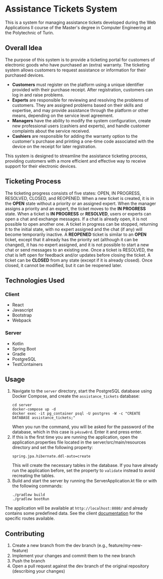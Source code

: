 # Assistance Tickets System

This is a system for managing assistance tickets developed during the Web Applications II course of the Master's degree
in Computer Engineering at the Polytechnic of Turin.

## Overall Idea

The purpose of this system is to provide a ticketing portal for customers of electronic goods who have purchased an
(extra) warranty. The ticketing system allows customers to request assistance or information for their purchased
devices.

- **Customers** must register on the platform using a unique identifier provided with their purchase receipt.
  After registration, customers can log in and raise problems.
- **Experts** are responsible for reviewing and resolving the problems of customers. They are assigned problems based on their skills and expertise, and may provide assistance
  through the platform or other means, depending on the service level agreement.
- **Managers** have the ability to modify the system configuration, create new professional users (cashiers and experts), and handle customer complaints
  about the service received.
- **Cashiers** are responsible for adding the warranty option to the customer's purchase and printing a one-time code associated with the device on the receipt for later registration.

This system is designed to streamline the assistance ticketing process, providing customers with a more efficient and
effective way to receive support for their electronic devices.

## Ticketing Process

The ticketing progress consists of five states: OPEN, IN PROGRESS, RESOLVED, CLOSED, and REOPENED. 
When a new ticket is created, it is in the **OPEN** state without a priority or an assigned expert. When the manager assigns a priority and an expert, the ticket moves to the **IN PROGRESS** state. 
When a ticket is **IN PROGRESS** or **RESOLVED**, users or experts can open a chat and exchange messages. If a chat is already open, it is not possible to open another one. A ticket in progress can be stopped, returning it to the initial state, with no expert assigned and the chat (if any) will become temporarily inactive. 
A **REOPENED** ticket is similar to an **OPEN** ticket, except that it already has the priority set (although it can be changed), it has no expert assigned, and it is not possible to start a new chat or send messages to an existing one. Once a ticket is RESOLVED, the chat is left open for feedback and/or updates before closing the ticket. 
A ticket can be **CLOSED** from any state (except if it is already closed). Once closed, it cannot be modified, but it can be reopened later.

## Technologies Used

### Client

- React
- Javascript
- Bootstrap
- Webpack

### Server

- Kotlin
- Spring Boot
- Gradle
- PostgreSQL
- TestContainers

## Usage

1. Navigate to the `server` directory, start the PostgreSQL database using Docker Compose, and create the
   `assistance_tickets` database:
   ```
   cd server
   docker-compose up -d
   docker exec -it pg_container psql -U postgres -W -c "CREATE DATABASE assistance_tickets;"
   ```
   When you run the command, you will be asked for the password of the database, which in this
   case is `p4ssw0rd`. Enter it and press enter.
2. If this is the first time you are running the application, open the application.properties file located in the server/src/main/resources directory and set the following property:
   ```
   spring.jpa.hibernate.ddl-auto=create
   ```
   This will create the necessary tables in the database. If you have already run the application before, set the property to `validate` instead to avoid recreating the tables.
3. Build and start the server by running the ServerApplication.kt file or with the following commands:
   ```
   ./gradlew build
   ./gradlew bootRun
   ```

The application will be available at `http://localhost:8080/` and already contains some predefined data. See the
client [documentation](client/README.md) for the specific routes available.

## Contributing

1. Create a new branch from the dev branch (e.g., feature/my-new-feature)
2. Implement your changes and commit them to the new branch
3. Push the branch
4. Open a pull request against the dev branch of the original repository (describing your changes)
